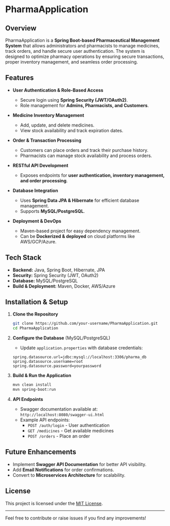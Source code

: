 # PharmaApplication

## Overview
PharmaApplication is a **Spring Boot-based Pharmaceutical Management System** that allows administrators and pharmacists to manage medicines, track orders, and handle secure user authentication. The system is designed to optimize pharmacy operations by ensuring secure transactions, proper inventory management, and seamless order processing.

## Features
- **User Authentication & Role-Based Access**
  - Secure login using **Spring Security (JWT/OAuth2)**.
  - Role management for **Admins, Pharmacists, and Customers**.

- **Medicine Inventory Management**
  - Add, update, and delete medicines.
  - View stock availability and track expiration dates.

- **Order & Transaction Processing**
  - Customers can place orders and track their purchase history.
  - Pharmacists can manage stock availability and process orders.

- **RESTful API Development**
  - Exposes endpoints for **user authentication, inventory management, and order processing**.

- **Database Integration**
  - Uses **Spring Data JPA & Hibernate** for efficient database management.
  - Supports **MySQL/PostgreSQL**.

- **Deployment & DevOps**
  - Maven-based project for easy dependency management.
  - Can be **Dockerized & deployed** on cloud platforms like AWS/GCP/Azure.

## Tech Stack
- **Backend:** Java, Spring Boot, Hibernate, JPA
- **Security:** Spring Security (JWT, OAuth2)
- **Database:** MySQL/PostgreSQL
- **Build & Deployment:** Maven, Docker, AWS/Azure

## Installation & Setup
1. **Clone the Repository**
   ```sh
   git clone https://github.com/your-username/PharmaApplication.git
   cd PharmaApplication
   ```

2. **Configure the Database** (MySQL/PostgreSQL)
   - Update `application.properties` with database credentials:
   ```properties
   spring.datasource.url=jdbc:mysql://localhost:3306/pharma_db
   spring.datasource.username=root
   spring.datasource.password=yourpassword
   ```

3. **Build & Run the Application**
   ```sh
   mvn clean install
   mvn spring-boot:run
   ```

4. **API Endpoints**
   - Swagger documentation available at: `http://localhost:8080/swagger-ui.html`
   - Example API endpoints:
     - `POST /auth/login` - User authentication
     - `GET /medicines` - Get available medicines
     - `POST /orders` - Place an order

## Future Enhancements
- Implement **Swagger API Documentation** for better API visibility.
- Add **Email Notifications** for order confirmations.
- Convert to **Microservices Architecture** for scalability.

## License
This project is licensed under the [MIT License](LICENSE).

---

Feel free to contribute or raise issues if you find any improvements!

